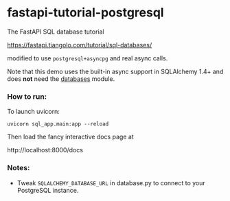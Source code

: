 # fastapi-tutorial-postgresql   

The FastAPI SQL database tutorial 

https://fastapi.tiangolo.com/tutorial/sql-databases/

modified to use `postgresql+asyncpg` and real async calls.   

Note that this demo uses the built-in async support in SQLAlchemy 1.4+ and does **not** need the [databases](https://pypi.org/project/databases/) module. 

### How to run: 

To launch uvicorn:  

```
uvicorn sql_app.main:app --reload  
```

Then load the fancy interactive docs page at   
  
http://localhost:8000/docs

### Notes:

- Tweak `SQLALCHEMY_DATABASE_URL` in database.py to connect
to your PostgreSQL instance.
